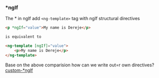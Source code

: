 ### *ngIf

The * in ngIf add `<ng-template>` tag with ngIf structural directives
```html
<p *ngIf="value">My name is Dereje</p>

is equivalent to 

<ng-template [ngIf]="value">
    <p>My name is Dereje</p>
</ng-template>
```
Base on the above comparision how can we write out=r own directives?
[custom-*ngIf](./custom-*ngIf.md)
